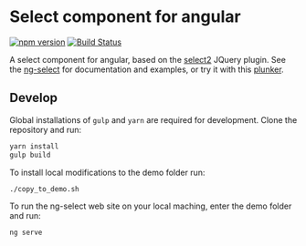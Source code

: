 # Select component for angular
[![npm version](https://badge.fury.io/js/ng-select.svg)](https://badge.fury.io/js/ng-select)
[![Build Status](https://travis-ci.org/basvandenberg/ng-select.svg?branch=master)](https://travis-ci.org/basvandenberg/ng-select)

A select component for angular, based on the [select2] JQuery plugin. See the
[ng-select] for documentation and examples, or try it with this [plunker].

## Develop

Global installations of `gulp` and `yarn` are required for development. Clone
the repository and run:
```bash
yarn install
gulp build
```

To install local modifications to the demo folder run:
```bash
./copy_to_demo.sh
```

To run the ng-select web site on your local maching, enter the demo folder and run:
```bash
ng serve
```

[ng-select]: https://basvandenberg.github.io/ng-select
[select2]: https://select2.github.io
[plunker]: https://plnkr.co/edit/vxwV6zxEwZGVUVR5V6tg?p=preview
